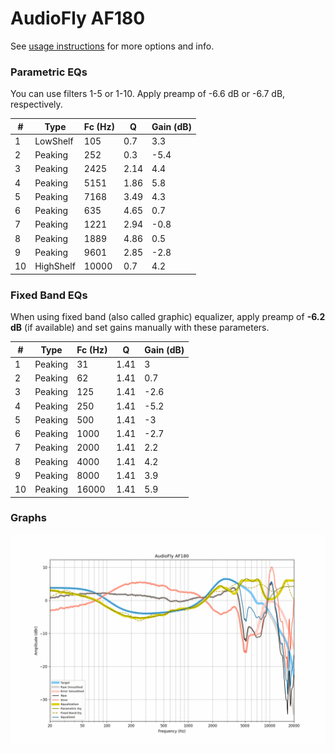 # AudioFly AF180
See [usage instructions](https://github.com/jaakkopasanen/AutoEq#usage) for more options and info.

### Parametric EQs
You can use filters 1-5 or 1-10. Apply preamp of -6.6 dB or -6.7 dB, respectively.

|   # | Type      |   Fc (Hz) |    Q |   Gain (dB) |
|-----|-----------|-----------|------|-------------|
|   1 | LowShelf  |       105 | 0.7  |         3.3 |
|   2 | Peaking   |       252 | 0.3  |        -5.4 |
|   3 | Peaking   |      2425 | 2.14 |         4.4 |
|   4 | Peaking   |      5151 | 1.86 |         5.8 |
|   5 | Peaking   |      7168 | 3.49 |         4.3 |
|   6 | Peaking   |       635 | 4.65 |         0.7 |
|   7 | Peaking   |      1221 | 2.94 |        -0.8 |
|   8 | Peaking   |      1889 | 4.86 |         0.5 |
|   9 | Peaking   |      9601 | 2.85 |        -2.8 |
|  10 | HighShelf |     10000 | 0.7  |         4.2 |

### Fixed Band EQs
When using fixed band (also called graphic) equalizer, apply preamp of **-6.2 dB** (if available) and set gains manually with these parameters.

|   # | Type    |   Fc (Hz) |    Q |   Gain (dB) |
|-----|---------|-----------|------|-------------|
|   1 | Peaking |        31 | 1.41 |         3   |
|   2 | Peaking |        62 | 1.41 |         0.7 |
|   3 | Peaking |       125 | 1.41 |        -2.6 |
|   4 | Peaking |       250 | 1.41 |        -5.2 |
|   5 | Peaking |       500 | 1.41 |        -3   |
|   6 | Peaking |      1000 | 1.41 |        -2.7 |
|   7 | Peaking |      2000 | 1.41 |         2.2 |
|   8 | Peaking |      4000 | 1.41 |         4.2 |
|   9 | Peaking |      8000 | 1.41 |         3.9 |
|  10 | Peaking |     16000 | 1.41 |         5.9 |

### Graphs
![](./AudioFly%20AF180.png)
